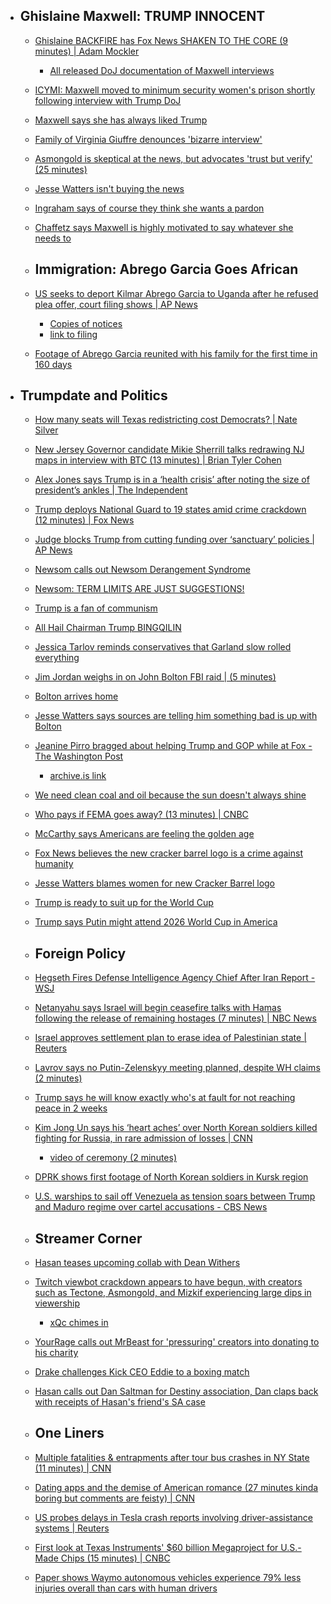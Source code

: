   - ## Ghislaine Maxwell: TRUMP INNOCENT
    - [Ghislaine BACKFIRE has Fox News SHAKEN TO THE CORE (9 minutes) | Adam Mockler](https://youtu.be/X_ZIIOVTVa0?si=UXph1DXBlH54I-Bh)
      - [All released DoJ documentation of Maxwell interviews](https://www.justice.gov/maxwell-interview)
    - [ICYMI: Maxwell moved to minimum security women's prison shortly following interview with Trump DoJ](https://www.politico.com/news/2025/08/01/ghislaine-maxwell-prison-doj-meeting-00488424)
    - [Maxwell says she has always liked Trump](https://x.com/Acyn/status/1959034128189554738)
    - [Family of Virginia Giuffre denounces 'bizarre interview'](https://x.com/KlasfeldReports/status/1959304799913951720)
    - [Asmongold is skeptical at the news, but advocates 'trust but verify' (25 minutes)](https://youtu.be/h78FLPqINgI?si=iL24ZydLJ_GIjtk1)
    - [Jesse Watters isn't buying the news](https://x.com/Acyn/status/1959047840937980194)
    - [Ingraham says of course they think she wants a pardon](https://x.com/Acyn/status/1959035122038317088)
    - [Chaffetz says Maxwell is highly motivated to say whatever she needs to](https://x.com/Acyn/status/1958986741131747417)
    
    - ## Immigration: Abrego Garcia Goes African
    - [US seeks to deport Kilmar Abrego Garcia to Uganda after he refused plea offer, court filing shows | AP News](https://apnews.com/article/abrego-garcia-deportation-uganda-el-savador-1a94ad82d88ddda56d669ce86bc77ff4)
      - [Copies of notices](https://x.com/BillMelugin_/status/1959012756348445082)
      - [link to filing](https://x.com/kyledcheney/status/1959269686677225752)
    - [Footage of Abrego Garcia reunited with his family for the first time in 160 days](https://x.com/7NewsDC/status/1959072645871202711)
  - ## Trumpdate and Politics
    - [How many seats will Texas redistricting cost Democrats? | Nate Silver](https://www.natesilver.net/p/how-many-seats-will-texas-redistricting)
    - [New Jersey Governor candidate Mikie Sherrill talks redrawing NJ maps in interview with BTC (13 minutes) | Brian Tyler Cohen](https://youtu.be/5zXOuLTNWK8?si=5yLPanvBTpIcW-iE)
    - [Alex Jones says Trump is in a ‘health crisis’ after noting the size of president’s ankles | The Independent](https://www.independent.co.uk/news/world/americas/us-politics/alex-jones-trump-health-crisis-b2811741.html)
    - [Trump deploys National Guard to 19 states amid crime crackdown (12 minutes) | Fox News](https://youtu.be/91g0LTFZhcI?si=61J2GkPiOYICS_O-)
    - [Judge blocks Trump from cutting funding over ‘sanctuary’ policies | AP News](https://apnews.com/article/trump-sanctuary-cities-immigrants-chicago-los-angeles-a39891a127c06a6062d74ac2eac50544)
    - [Newsom calls out Newsom Derangement Syndrome](https://x.com/GavinNewsom/status/1959271466182308133)
    - [Newsom: TERM LIMITS ARE JUST SUGGESTIONS!](https://x.com/GavinNewsom/status/1959319692935586241)
    - [Trump is a fan of communism](https://x.com/Acyn/status/1959002327970685128)
    - [All Hail Chairman Trump BINGQILIN](https://x.com/GovPressOffice/status/1959053477348511785)
    - [Jessica Tarlov reminds conservatives that Garland slow rolled everything](https://x.com/Acyn/status/1959005833758728290)
    - [Jim Jordan weighs in on John Bolton FBI raid | (5 minutes)](https://youtu.be/ee7p515PoNY?si=BbkpsEcnFSGbXxW7)
    - [Bolton arrives home](https://x.com/Acyn/status/1958960741572386852)
    - [Jesse Watters says sources are telling him something bad is up with Bolton](https://x.com/Acyn/status/1959004767323341184)
    - [Jeanine Pirro bragged about helping Trump and GOP while at Fox - The Washington Post](https://www.washingtonpost.com/business/2025/08/19/jeanine-pirro-trump-republicans-fox/)
      - [archive.is link](https://archive.is/OUAJP)
    - [We need clean coal and oil because the sun doesn't always shine](https://x.com/Acyn/status/1959031483609616742)
    - [Who pays if FEMA goes away? (13 minutes) | CNBC](https://youtu.be/PcXhHZKyFDA?si=jSfvMGVpjnzWHn7H)
    - [McCarthy says Americans are feeling the golden age](https://x.com/Acyn/status/1959047358874087574)
    - [Fox News believes the new cracker barrel logo is a crime against humanity](https://x.com/Acyn/status/1959015837354065932)
    - [Jesse Watters blames women for new Cracker Barrel logo](https://x.com/Acyn/status/1959009266456834210)
    - [Trump is ready to suit up for the World Cup](https://x.com/Acyn/status/1958945158449570302)
    - [Trump says Putin might attend 2026 World Cup in America](https://x.com/PolymarketIntel/status/1958956180522348935)
    
    - ## Foreign Policy
    - [Hegseth Fires Defense Intelligence Agency Chief After Iran Report - WSJ](https://www.wsj.com/politics/national-security/hegseth-fires-defense-intelligence-agency-chief-after-iran-report-ee86c7f9)
    - [Netanyahu says Israel will begin ceasefire talks with Hamas following the release of remaining hostages (7 minutes) | NBC News](https://youtu.be/eE8oTD25OI8?si=EDDN2G1ti5qsw4Us)
    - [Israel approves settlement plan to erase idea of Palestinian state | Reuters](https://www.reuters.com/world/middle-east/israel-approves-settlement-plan-erase-idea-palestinian-state-2025-08-20/?utm_source=reddit.com)
    - [Lavrov says no Putin-Zelenskyy meeting planned, despite WH claims (2 minutes)](https://youtu.be/EhMbnD3LGZE?si=GWovzti-xCta7fdP)
    - [Trump says he will know exactly who's at fault for not reaching peace in 2 weeks](https://x.com/Acyn/status/1958949276727529684)
    - [Kim Jong Un says his ‘heart aches’ over North Korean soldiers killed fighting for Russia, in rare admission of losses | CNN](https://www.cnn.com/2025/08/21/asia/kim-jong-un-north-korea-soldiers-russia-ukraine-intl-hnk)
      - [video of ceremony (2 minutes)](https://youtu.be/ziSlbp6REO8?si=wv2pCzv5eYnmJAaH)
    - [DPRK shows first footage of North Korean soldiers in Kursk region](https://x.com/Maks_NAFO_FELLA/status/1958994990354268580)
    - [U.S. warships to sail off Venezuela as tension soars between Trump and Maduro regime over cartel accusations - CBS News](https://www.cbsnews.com/news/us-warships-venezuela-trump-nicolas-maduro-tension-drug-cartel-accusations/)
    
    - ## Streamer Corner
    - [Hasan teases upcoming collab with Dean Withers](https://x.com/Awk20000/status/1959270862613569859)
    - [Twitch viewbot crackdown appears to have begun, with creators such as Tectone, Asmongold, and Mizkif experiencing large dips in viewership](https://x.com/MasterrJi36/status/1958613141123997725)
      - [xQc chimes in](https://x.com/Awk20000/status/1959265832594469144)
    - [YourRage calls out MrBeast for 'pressuring' creators into donating to his charity](https://www.reddit.com/r/LivestreamFail/comments/1my3n8a/yourrage_calls_out_mrbeast_for_saying_they_dont/)
    - [Drake challenges Kick CEO Eddie to a boxing match](https://x.com/Awk20000/status/1959218184814498159)
    - [Hasan calls out Dan Saltman for Destiny association, Dan claps back with receipts of Hasan's friend's SA case](https://x.com/Awk20000/status/1959158927729598469)
    
    - ## One Liners
    - [Multiple fatalities & entrapments after tour bus crashes in NY State (11 minutes) | CNN](https://youtu.be/eet2pONUguI?si=3gqGCYPYSOVz97QD)
    - [Dating apps and the demise of American romance (27 minutes kinda boring but comments are feisty) | CNN](https://youtu.be/ckSLuCaPXGY?si=urDPB3nrAQjsYzEE)
    - [US probes delays in Tesla crash reports involving driver-assistance systems | Reuters](https://www.reuters.com/legal/litigation/us-probes-delays-tesla-crash-reports-involving-driver-assistance-systems-2025-08-21/)
    - [First look at Texas Instruments' $60 billion Megaproject for U.S.-Made Chips (15 minutes) | CNBC](https://youtu.be/0ybDbElLnE0?si=syvJpSYaHUkYtbQK)
    - [Paper shows Waymo autonomous vehicles experience 79% less injuries overall than cars with human drivers](https://x.com/emollick/status/1959249518194528292)
    
    #